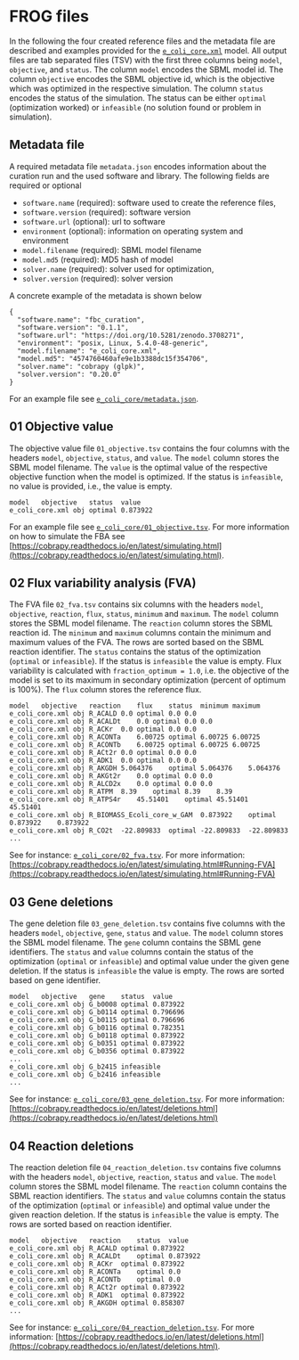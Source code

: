 # FROG files
In the following the four created reference files and the metadata file are described and examples provided for the [`e_coli_core.xml`](https://raw.githubusercontent.com/matthiaskoenig/fbc_curation/develop/src/fbc_curation/examples/models/e_coli_core.xml) model. All output files are tab separated files (TSV) with the first three columns being `model`, `objective`, and `status`. The column `model` encodes the SBML model id. The column `objective` encodes the SBML objective id, which is the objective which was optimized in the respective simulation. The column `status` encodes the status of the simulation. The status can be either `optimal` (optimization worked) or `infeasible` (no solution found or problem in simulation).  

## Metadata file
A required metadata file `metadata.json` encodes information about the curation run and the used software and library.
The following fields are required or optional

- `software.name` (required): software used to create the reference files,
- `software.version` (required): software version
- `software.url` (optional): url to software
- `environment` (optional): information on operating system and environment
- `model.filename` (required): SBML model filename
- `model.md5` (required): MD5 hash of model
- `solver.name` (required): solver used for optimization,
- `solver.version` (required): solver version

A concrete example of the metadata is shown below
```
{
  "software.name": "fbc_curation",
  "software.version": "0.1.1",
  "software.url": "https://doi.org/10.5281/zenodo.3708271",
  "environment": "posix, Linux, 5.4.0-48-generic",
  "model.filename": "e_coli_core.xml",
  "model.md5": "4574760460afe9e1b3388dc15f354706",
  "solver.name": "cobrapy (glpk)",
  "solver.version": "0.20.0"
}
```

For an example file see [`e_coli_core/metadata.json`](https://raw.githubusercontent.com/matthiaskoenig/fbc_curation/develop/src/fbc_curation/examples/results/e_coli_core/cobrapy/metadata.json).

## 01 Objective value
The objective value file `01_objective.tsv` contains the four columns with the headers `model`, `objective`, `status`, and `value`. The `model` column stores the SBML model filename. 
The `value` is the optimal value of the respective objective function when the model is optimized. If the status is `infeasible`, no value is provided, i.e., the value is empty.
```
model	objective	status	value
e_coli_core.xml	obj	optimal	0.873922
```
For an example file see [`e_coli_core/01_objective.tsv`](https://raw.githubusercontent.com/matthiaskoenig/fbc_curation/develop/src/fbc_curation/examples/results/e_coli_core/cobrapy/01_objective.tsv). For more information on how to simulate the FBA see [https://cobrapy.readthedocs.io/en/latest/simulating.html](https://cobrapy.readthedocs.io/en/latest/simulating.html).

## 02 Flux variability analysis (FVA)
The FVA file `02_fva.tsv` contains six columns with the headers `model`, `objective`, `reaction`, `flux`, `status`, `minimum` and `maximum`. The `model` column stores the SBML model filename. The `reaction` column stores the SBML reaction id. The `minimum` and `maximum` columns contain the minimum and maximum values of the FVA. The rows are sorted based on the SBML reaction identifier. The `status` contains the status of the optimization (`optimal` or `infeasible`). If the status is `infeasible` the value is empty.
Flux variability is calculated with `fraction_optimum = 1.0`, i.e. the objective of the model is set to its maximum in secondary optimization (percent of optimum is 100%). The `flux` column stores the reference flux.
```
model	objective	reaction	flux	status	minimum	maximum
e_coli_core.xml	obj	R_ACALD	0.0	optimal	0.0	0.0
e_coli_core.xml	obj	R_ACALDt	0.0	optimal	0.0	0.0
e_coli_core.xml	obj	R_ACKr	0.0	optimal	0.0	0.0
e_coli_core.xml	obj	R_ACONTa	6.00725	optimal	6.00725	6.00725
e_coli_core.xml	obj	R_ACONTb	6.00725	optimal	6.00725	6.00725
e_coli_core.xml	obj	R_ACt2r	0.0	optimal	0.0	0.0
e_coli_core.xml	obj	R_ADK1	0.0	optimal	0.0	0.0
e_coli_core.xml	obj	R_AKGDH	5.064376	optimal	5.064376	5.064376
e_coli_core.xml	obj	R_AKGt2r	0.0	optimal	0.0	0.0
e_coli_core.xml	obj	R_ALCD2x	0.0	optimal	0.0	0.0
e_coli_core.xml	obj	R_ATPM	8.39	optimal	8.39	8.39
e_coli_core.xml	obj	R_ATPS4r	45.51401	optimal	45.51401	45.51401
e_coli_core.xml	obj	R_BIOMASS_Ecoli_core_w_GAM	0.873922	optimal	0.873922	0.873922
e_coli_core.xml	obj	R_CO2t	-22.809833	optimal	-22.809833	-22.809833
...
```
See for instance: [`e_coli_core/02_fva.tsv`](https://raw.githubusercontent.com/matthiaskoenig/fbc_curation/develop/src/fbc_curation/examples/results/e_coli_core/cobrapy/02_fva.tsv). For more information: [https://cobrapy.readthedocs.io/en/latest/simulating.html#Running-FVA](https://cobrapy.readthedocs.io/en/latest/simulating.html#Running-FVA)

## 03 Gene deletions 
The gene deletion file `03_gene_deletion.tsv` contains five columns with the headers `model`, `objective`, `gene`, `status` and `value`. The `model` column stores the SBML model filename.
The `gene` column contains the SBML gene identifiers. The `status` and `value` columns contain the status of the optimization (`optimal` or `infeasible`) and optimal value under the given gene deletion. If the status is `infeasible` the value is empty. The rows are sorted based on gene identifier.
```
model	objective	gene	status	value
e_coli_core.xml	obj	G_b0008	optimal	0.873922
e_coli_core.xml	obj	G_b0114	optimal	0.796696
e_coli_core.xml	obj	G_b0115	optimal	0.796696
e_coli_core.xml	obj	G_b0116	optimal	0.782351
e_coli_core.xml	obj	G_b0118	optimal	0.873922
e_coli_core.xml	obj	G_b0351	optimal	0.873922
e_coli_core.xml	obj	G_b0356	optimal	0.873922
...
e_coli_core.xml	obj	G_b2415	infeasible	
e_coli_core.xml	obj	G_b2416	infeasible	
...
```
See for instance: [`e_coli_core/03_gene_deletion.tsv`](https://raw.githubusercontent.com/matthiaskoenig/fbc_curation/develop/src/fbc_curation/examples/results/e_coli_core/cobrapy/03_gene_deletion.tsv). For more information: [https://cobrapy.readthedocs.io/en/latest/deletions.html](https://cobrapy.readthedocs.io/en/latest/deletions.html)

## 04 Reaction deletions 
The reaction deletion file `04_reaction_deletion.tsv` contains five columns with the headers `model`, `objective`, `reaction`, `status` and `value`. The `model` column stores the SBML model filename. 
The `reaction` column contains the SBML reaction identifiers. The `status` and `value` columns contain the status of the optimization (`optimal` or `infeasible`) and optimal value under the given reaction deletion. If the status is `infeasible` the value is empty. The rows are sorted based on reaction identifier.
```
model	objective	reaction	status	value
e_coli_core.xml	obj	R_ACALD	optimal	0.873922
e_coli_core.xml	obj	R_ACALDt	optimal	0.873922
e_coli_core.xml	obj	R_ACKr	optimal	0.873922
e_coli_core.xml	obj	R_ACONTa	optimal	0.0
e_coli_core.xml	obj	R_ACONTb	optimal	0.0
e_coli_core.xml	obj	R_ACt2r	optimal	0.873922
e_coli_core.xml	obj	R_ADK1	optimal	0.873922
e_coli_core.xml	obj	R_AKGDH	optimal	0.858307
...
```
See for instance: [`e_coli_core/04_reaction_deletion.tsv`](https://raw.githubusercontent.com/matthiaskoenig/fbc_curation/develop/src/fbc_curation/examples/results/e_coli_core/cobrapy/04_reaction_deletion.tsv). For more information: [https://cobrapy.readthedocs.io/en/latest/deletions.html](https://cobrapy.readthedocs.io/en/latest/deletions.html).
